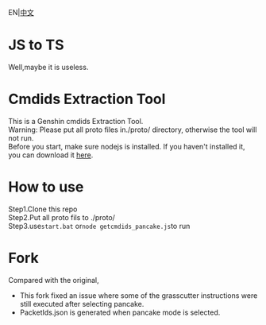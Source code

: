 EN|[中文](README_zh-cn.md)
# JS to TS
Well,maybe it is useless.
# Cmdids Extraction Tool
This is a Genshin cmdids Extraction Tool.  
Warning: Please put all proto files in./proto/ directory, otherwise the tool will not run.  
Before you start, make sure nodejs is installed. If you haven't installed it, you can download it [here](https://nodejs.org/).  
# How to use
Step1.Clone this repo  
Step2.Put all proto fils to ./proto/  
Step3.use`start.bat` or`node getcmdids_pancake.js`to run  
# Fork
Compared with the original, 
 - This fork fixed an issue where some of the grasscutter instructions were still executed after selecting pancake. 
 - PacketIds.json is generated when pancake mode is selected.
